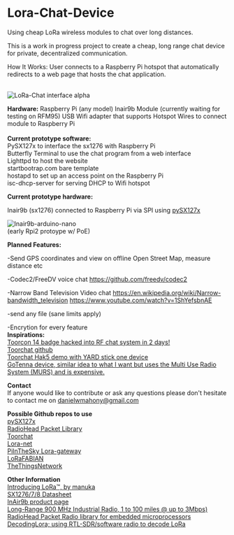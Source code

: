 # Lora-Chat-Device

Using cheap LoRa wireless modules to chat over long distances.

This is a work in progress project to create a cheap, long range chat device for private, decentralized communication.

How It Works:
User connects to a Raspberry Pi hotspot that automatically redirects to a web page that hosts the chat application.

<br>
<img src="http://i.imgur.com/tfc3tMf.jpg" alt="LoRa-Chat interface alpha">
<br>

<b>Hardware:</b>
Raspberry Pi (any model)
Inair9b Module (currently waiting for testing on RFM95)
USB Wifi adapter that supports Hotspot
Wires to connect module to Raspberry Pi
<br>
<br>
<b>Current prototype software:</b>
<br>
PySX127x to interface the sx1276 with Raspberry Pi<br>
Butterfly Terminal to use the chat program from a web interface<br> 
Lighttpd to host the website<br>
startbootrap.com bare template<br>
hostapd to set up an access point on the Raspberry Pi<br>
isc-dhcp-server for serving DHCP to Wifi hotspot<br>

<b>Current prototype hardware:</b>

Inair9b (sx1276) connected to Raspberry Pi via SPI using <a href="https://github.com/mayeranalytics/pySX127x">pySX127x </a>

<img src="http://i.imgur.com/SBA0ONi.jpg" alt="Inair9b-arduino-nano">
<br>(early Rpi2 protoype w/ PoE)</br>

<b>Planned Features:</b>

-Send GPS coordinates and view on offline Open Street Map, measure    distance etc

-Codec2/FreeDV voice chat
https://github.com/freedv/codec2

-Narrow Band Television Video chat
https://en.wikipedia.org/wiki/Narrow-bandwidth_television
https://www.youtube.com/watch?v=1ShYefsbnAE

-send any file (sane limits apply)

-Encrytion for every feature
<br>
<b>Inspirations:</b><br> 
<a href="http://ossmann.blogspot.com.au/2012/10/the-toorcon-14-badge.html">Toorcon 14 badge hacked into RF chat system in 2 days!</a><br>
<a href="https://github.com/hathcox/ToorChat">Toorchat github</a><br>
<a href="https://youtu.be/pkTlTCUeec0?t=622">Toorchat Hak5 demo with YARD stick one device</a><br>
<a href="http://www.gotenna.com/">GoTenna device, similar idea to what I want but uses the Multi Use Radio System (MURS) and is expensive.</a><br>

<b>Contact</b><br>
If anyone would like to contribute or ask any questions please don't hesitate to contact me on danielwmahony@gmail.com

<b>Possible Github repos to use</b><br> 
<a href="https://github.com/mayeranalytics/pySX127x">pySX127x </a><br>
<a href="https://github.com/PaulStoffregen/RadioHead">RadioHead Packet Library</a><br>
<a href="https://github.com/hathcox/ToorChat">Toorchat</a><br>
<a href="https://github.com/Lora-net">Lora-net</a><br>
<a href="https://github.com/PiInTheSky/lora-gateway">PiInTheSky Lora-gateway</a><br>
<a href="https://github.com/telecombretagne/LoRaFABIAN">LoRaFABIAN</a><br>
<a href="https://github.com/TheThingsNetwork/">TheThingsNetwork</a><br>

<b>Other Information</b><br>
<a href="http://www.instructables.com/id/Introducing-LoRa-/?ALLSTEPS">Introducing LoRa™, by manuka </a><br>
<a href="http://www.semtech.com/images/datasheet/sx1276_77_78_79.pdf">SX1276/7/8 Datasheet</a><br>
<a href="http://modtronix.com/inair9b.html">InAir9b product page</a><br>
<a href="http://www.digi.com/products/xbee-rf-solutions/modems/digi-xlr-pro">Long-Range 900 MHz Industrial Radio, 1 to 100 miles @ up to 3Mbps)</a>
<a href="http://www.airspayce.com/mikem/arduino/RadioHead/">RadioHead Packet Radio library for embedded microprocessors</a>
<a href="https://revspace.nl/DecodingLora">DecodingLora; using RTL-SDR/software radio to decode LoRa</a>
